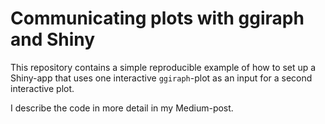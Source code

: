 # Communicating plots with ggiraph and Shiny

This repository contains a simple reproducible example of how to set up a Shiny-app that uses one interactive `ggiraph`-plot as an input for a second interactive plot.

I describe the code in more detail in my Medium-post.
